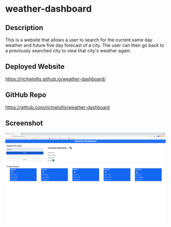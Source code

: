 # weather-dashboard

## Description

This is a website that allows a user to search for the current same day weather and future five day forecast of a city. The user can then go back to a previously searched city to view that city's weather again.

## Deployed Website

https://richielollis.github.io/weather-dashboard/

## GitHub Repo

https://github.com/richielollis/weather-dashboard

## Screenshot

![alt text](./assets/Weather%20Dashboard.png)
